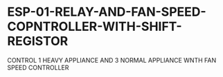 # ESP-01-RELAY-AND-FAN-SPEED-COPNTROLLER-WITH-SHIFT-REGISTOR
CONTROL 1 HEAVY APPLIANCE AND 3 NORMAL APPLIANCE WNTH FAN SPEED CONTROLLER
